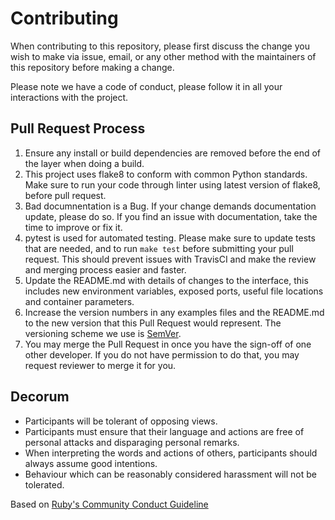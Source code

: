 # Contributing

When contributing to this repository, please first discuss the change you wish to make via issue,
email, or any other method with the maintainers of this repository before making a change. 

Please note we have a code of conduct, please follow it in all your interactions with the project.

## Pull Request Process

1. Ensure any install or build dependencies are removed before the end of the layer when doing a 
   build.
2. This project uses flake8 to conform with common Python standards. Make sure
   to run your code through linter using latest version of flake8, before pull request.
3. Bad documnentation is a Bug. If your change demands documentation update, please do so. If you
   find an issue with documentation, take the time to improve or fix it.
4. pytest is used for automated testing. Please make sure to update tests that are needed, and to run
   `make test` before submitting your pull request. This should prevent issues with TravisCI and
   make the review and merging process easier and faster.
5. Update the README.md with details of changes to the interface, this includes new environment 
   variables, exposed ports, useful file locations and container parameters.
6. Increase the version numbers in any examples files and the README.md to the new version that this
   Pull Request would represent. The versioning scheme we use is [SemVer](http://semver.org/).
7. You may merge the Pull Request in once you have the sign-off of one other developer. If you 
   do not have permission to do that, you may request reviewer to merge it for you.

## Decorum

- Participants will be tolerant of opposing views.
- Participants must ensure that their language and actions are free of personal
  attacks and disparaging personal remarks.
- When interpreting the words and actions of others, participants should always
  assume good intentions.
- Behaviour which can be reasonably considered harassment will not be tolerated.

Based on [Ruby's Community Conduct Guideline](https://www.ruby-lang.org/en/conduct/)
